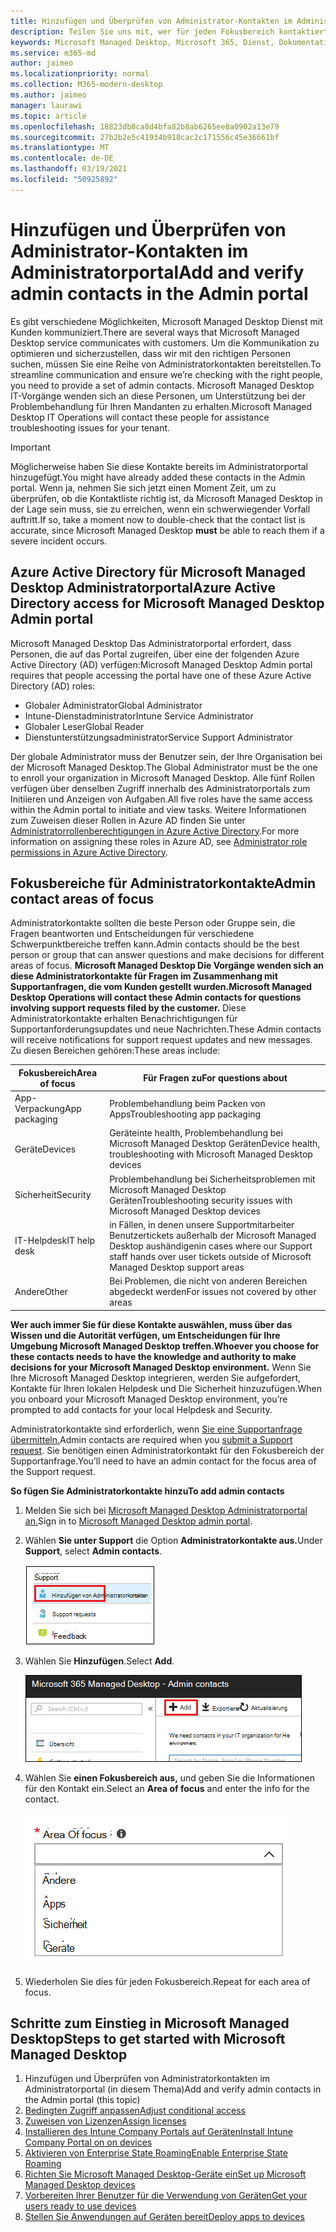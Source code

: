 ```yaml
---
title: Hinzufügen und Überprüfen von Administrator-Kontakten im Administratorportal
description: Teilen Sie uns mit, wer für jeden Fokusbereich kontaktiert werden soll.
keywords: Microsoft Managed Desktop, Microsoft 365, Dienst, Dokumentation
ms.service: m365-md
author: jaimeo
ms.localizationpriority: normal
ms.collection: M365-modern-desktop
ms.author: jaimeo
manager: laurawi
ms.topic: article
ms.openlocfilehash: 18823db8ca8d4bfa82b8ab6265ee8a0902a13e79
ms.sourcegitcommit: 27b2b2e5c41934b918cac2c171556c45e36661bf
ms.translationtype: MT
ms.contentlocale: de-DE
ms.lasthandoff: 03/19/2021
ms.locfileid: "50925892"
---
```

# <a name="add-and-verify-admin-contacts-in-the-admin-portal"></a><span data-ttu-id="063f7-104">Hinzufügen und Überprüfen von Administrator-Kontakten im Administratorportal</span><span class="sxs-lookup"><span data-stu-id="063f7-104">Add and verify admin contacts in the Admin portal</span></span>

<span data-ttu-id="063f7-105">Es gibt verschiedene Möglichkeiten, Microsoft Managed Desktop Dienst mit Kunden kommuniziert.</span><span class="sxs-lookup"><span data-stu-id="063f7-105">There are several ways that Microsoft Managed Desktop service communicates with customers.</span></span> <span data-ttu-id="063f7-106">Um die Kommunikation zu optimieren und sicherzustellen, dass wir mit den richtigen Personen suchen, müssen Sie eine Reihe von Administratorkontakten bereitstellen.</span><span class="sxs-lookup"><span data-stu-id="063f7-106">To streamline communication and ensure we’re checking with the right people, you need to provide a set of admin contacts.</span></span> <span data-ttu-id="063f7-107">Microsoft Managed Desktop IT-Vorgänge wenden sich an diese Personen, um Unterstützung bei der Problembehandlung für Ihren Mandanten zu erhalten.</span><span class="sxs-lookup"><span data-stu-id="063f7-107">Microsoft Managed Desktop IT Operations will contact these people for assistance troubleshooting issues for your tenant.</span></span>

> [!IMPORTANT]
> <span data-ttu-id="063f7-108">Möglicherweise haben Sie diese Kontakte bereits im Administratorportal hinzugefügt.</span><span class="sxs-lookup"><span data-stu-id="063f7-108">You might have already added these contacts in the Admin portal.</span></span> <span data-ttu-id="063f7-109">Wenn ja, nehmen Sie sich jetzt einen Moment Zeit, um zu  überprüfen, ob die Kontaktliste richtig ist, da Microsoft Managed Desktop in der Lage sein muss, sie zu erreichen, wenn ein schwerwiegender Vorfall auftritt.</span><span class="sxs-lookup"><span data-stu-id="063f7-109">If so, take a moment now to double-check that the contact list is accurate, since Microsoft Managed Desktop **must** be able to reach them if a severe incident occurs.</span></span>

## <a name="azure-active-directory-access-for-microsoft-managed-desktop-admin-portal"></a><span data-ttu-id="063f7-110">Azure Active Directory für Microsoft Managed Desktop Administratorportal</span><span class="sxs-lookup"><span data-stu-id="063f7-110">Azure Active Directory access for Microsoft Managed Desktop Admin portal</span></span>

<span data-ttu-id="063f7-111">Microsoft Managed Desktop Das Administratorportal erfordert, dass Personen, die auf das Portal zugreifen, über eine der folgenden Azure Active Directory (AD) verfügen:</span><span class="sxs-lookup"><span data-stu-id="063f7-111">Microsoft Managed Desktop Admin portal requires that people accessing the portal have one of these Azure Active Directory (AD) roles:</span></span>
- <span data-ttu-id="063f7-112">Globaler Administrator</span><span class="sxs-lookup"><span data-stu-id="063f7-112">Global Administrator</span></span>
- <span data-ttu-id="063f7-113">Intune-Dienstadministrator</span><span class="sxs-lookup"><span data-stu-id="063f7-113">Intune Service Administrator</span></span>
- <span data-ttu-id="063f7-114">Globaler Leser</span><span class="sxs-lookup"><span data-stu-id="063f7-114">Global Reader</span></span>
- <span data-ttu-id="063f7-115">Dienstunterstützungsadministrator</span><span class="sxs-lookup"><span data-stu-id="063f7-115">Service Support Administrator</span></span>

<span data-ttu-id="063f7-116">Der globale Administrator muss der Benutzer sein, der Ihre Organisation bei der Microsoft Managed Desktop.</span><span class="sxs-lookup"><span data-stu-id="063f7-116">The Global Administrator must be the one to enroll your organization in Microsoft Managed Desktop.</span></span> <span data-ttu-id="063f7-117">Alle fünf Rollen verfügen über denselben Zugriff innerhalb des Administratorportals zum Initiieren und Anzeigen von Aufgaben.</span><span class="sxs-lookup"><span data-stu-id="063f7-117">All five roles have the same access within the Admin portal to initiate and view tasks.</span></span> <span data-ttu-id="063f7-118">Weitere Informationen zum Zuweisen dieser Rollen in Azure AD finden Sie unter [Administratorrollenberechtigungen in Azure Active Directory](/azure/active-directory/users-groups-roles/directory-assign-admin-roles).</span><span class="sxs-lookup"><span data-stu-id="063f7-118">For more information on assigning these roles in Azure AD, see [Administrator role permissions in Azure Active Directory](/azure/active-directory/users-groups-roles/directory-assign-admin-roles).</span></span> 

## <a name="admin-contact-areas-of-focus"></a><span data-ttu-id="063f7-119">Fokusbereiche für Administratorkontakte</span><span class="sxs-lookup"><span data-stu-id="063f7-119">Admin contact areas of focus</span></span>

<span data-ttu-id="063f7-120">Administratorkontakte sollten die beste Person oder Gruppe sein, die Fragen beantworten und Entscheidungen für verschiedene Schwerpunktbereiche treffen kann.</span><span class="sxs-lookup"><span data-stu-id="063f7-120">Admin contacts should be the best person or group that can answer questions and make decisions for different areas of focus.</span></span> <span data-ttu-id="063f7-121">**Microsoft Managed Desktop Die Vorgänge wenden sich an diese Administratorkontakte für Fragen im Zusammenhang mit Supportanfragen, die vom Kunden gestellt wurden.**</span><span class="sxs-lookup"><span data-stu-id="063f7-121">**Microsoft Managed Desktop Operations will contact these Admin contacts for questions involving support requests filed by the customer.**</span></span> <span data-ttu-id="063f7-122">Diese Administratorkontakte erhalten Benachrichtigungen für Supportanforderungsupdates und neue Nachrichten.</span><span class="sxs-lookup"><span data-stu-id="063f7-122">These Admin contacts will receive notifications for support request updates and new messages.</span></span> <span data-ttu-id="063f7-123">Zu diesen Bereichen gehören:</span><span class="sxs-lookup"><span data-stu-id="063f7-123">These areas include:</span></span>

<span data-ttu-id="063f7-124">Fokusbereich</span><span class="sxs-lookup"><span data-stu-id="063f7-124">Area of focus</span></span> | <span data-ttu-id="063f7-125">Für Fragen zu</span><span class="sxs-lookup"><span data-stu-id="063f7-125">For questions about</span></span>
--- | ---
<span data-ttu-id="063f7-126">App-Verpackung</span><span class="sxs-lookup"><span data-stu-id="063f7-126">App packaging</span></span> | <span data-ttu-id="063f7-127">Problembehandlung beim Packen von Apps</span><span class="sxs-lookup"><span data-stu-id="063f7-127">Troubleshooting app packaging</span></span>
<span data-ttu-id="063f7-128">Geräte</span><span class="sxs-lookup"><span data-stu-id="063f7-128">Devices</span></span> | <span data-ttu-id="063f7-129">Geräteinte health, Problembehandlung bei Microsoft Managed Desktop Geräten</span><span class="sxs-lookup"><span data-stu-id="063f7-129">Device health, troubleshooting with Microsoft Managed Desktop devices</span></span>
<span data-ttu-id="063f7-130">Sicherheit</span><span class="sxs-lookup"><span data-stu-id="063f7-130">Security</span></span> | <span data-ttu-id="063f7-131">Problembehandlung bei Sicherheitsproblemen mit Microsoft Managed Desktop Geräten</span><span class="sxs-lookup"><span data-stu-id="063f7-131">Troubleshooting security issues with Microsoft Managed Desktop devices</span></span>
<span data-ttu-id="063f7-132">IT-Helpdesk</span><span class="sxs-lookup"><span data-stu-id="063f7-132">IT help desk</span></span> | <span data-ttu-id="063f7-133">in Fällen, in denen unsere Supportmitarbeiter Benutzertickets außerhalb der Microsoft Managed Desktop aushändigen</span><span class="sxs-lookup"><span data-stu-id="063f7-133">in cases where our Support staff hands over user tickets outside of Microsoft Managed Desktop support areas</span></span> 
<span data-ttu-id="063f7-134">Andere</span><span class="sxs-lookup"><span data-stu-id="063f7-134">Other</span></span> | <span data-ttu-id="063f7-135">Bei Problemen, die nicht von anderen Bereichen abgedeckt werden</span><span class="sxs-lookup"><span data-stu-id="063f7-135">For issues not covered by other areas</span></span>

<span data-ttu-id="063f7-136">**Wer auch immer Sie für diese Kontakte auswählen, muss über das Wissen und die Autorität verfügen, um Entscheidungen für Ihre Umgebung Microsoft Managed Desktop treffen.**</span><span class="sxs-lookup"><span data-stu-id="063f7-136">**Whoever you choose for these contacts needs to have the knowledge and authority to make decisions for your Microsoft Managed Desktop environment.**</span></span> <span data-ttu-id="063f7-137">Wenn Sie Ihre Microsoft Managed Desktop integrieren, werden Sie aufgefordert, Kontakte für Ihren lokalen Helpdesk und Die Sicherheit hinzuzufügen.</span><span class="sxs-lookup"><span data-stu-id="063f7-137">When you onboard your Microsoft Managed Desktop environment, you’re prompted to add contacts for your local Helpdesk and Security.</span></span> 

<span data-ttu-id="063f7-138">Administratorkontakte sind erforderlich, wenn [Sie eine Supportanfrage übermitteln.](../service-description/support.md)</span><span class="sxs-lookup"><span data-stu-id="063f7-138">Admin contacts are required when you [submit a Support request](../service-description/support.md).</span></span> <span data-ttu-id="063f7-139">Sie benötigen einen Administratorkontakt für den Fokusbereich der Supportanfrage.</span><span class="sxs-lookup"><span data-stu-id="063f7-139">You’ll need to have an admin contact for the focus area of the Support request.</span></span> 

<span data-ttu-id="063f7-140">**So fügen Sie Administratorkontakte hinzu**</span><span class="sxs-lookup"><span data-stu-id="063f7-140">**To add admin contacts**</span></span>

1.  <span data-ttu-id="063f7-141">Melden Sie sich bei [Microsoft Managed Desktop Administratorportal an.](https://aka.ms/mwaasportal)</span><span class="sxs-lookup"><span data-stu-id="063f7-141">Sign in to [Microsoft Managed Desktop admin portal](https://aka.ms/mwaasportal).</span></span> 

2.  <span data-ttu-id="063f7-142">Wählen **Sie unter Support** die Option **Administratorkontakte aus.**</span><span class="sxs-lookup"><span data-stu-id="063f7-142">Under **Support**, select **Admin contacts**.</span></span> 

    ![Supportmenü, Administratorkontakte in der Nähe der oberen auswahl](../../media/admincontacts.png)

3. <span data-ttu-id="063f7-144">Wählen Sie **Hinzufügen**.</span><span class="sxs-lookup"><span data-stu-id="063f7-144">Select **Add**.</span></span>

    ![Administratorportal, Schaltfläche Hinzufügen links von Export and Refresh](../../media/adminadd.png)

4.  <span data-ttu-id="063f7-146">Wählen Sie **einen Fokusbereich aus,** und geben Sie die Informationen für den Kontakt ein.</span><span class="sxs-lookup"><span data-stu-id="063f7-146">Select an **Area of focus** and enter the info for the contact.</span></span> 

    ![die Liste der Schwerpunktbereiche, z. B. Other, Apps und Sicherheit](../../media/areaoffocus.png)

5. <span data-ttu-id="063f7-148">Wiederholen Sie dies für jeden Fokusbereich.</span><span class="sxs-lookup"><span data-stu-id="063f7-148">Repeat for each area of focus.</span></span> 

## <a name="steps-to-get-started-with-microsoft-managed-desktop"></a><span data-ttu-id="063f7-149">Schritte zum Einstieg in Microsoft Managed Desktop</span><span class="sxs-lookup"><span data-stu-id="063f7-149">Steps to get started with Microsoft Managed Desktop</span></span>

1. <span data-ttu-id="063f7-150">Hinzufügen und Überprüfen von Administratorkontakten im Administratorportal (in diesem Thema)</span><span class="sxs-lookup"><span data-stu-id="063f7-150">Add and verify admin contacts in the Admin portal (this topic)</span></span>
2. [<span data-ttu-id="063f7-151">Bedingten Zugriff anpassen</span><span class="sxs-lookup"><span data-stu-id="063f7-151">Adjust conditional access</span></span>](conditional-access.md)
3. [<span data-ttu-id="063f7-152">Zuweisen von Lizenzen</span><span class="sxs-lookup"><span data-stu-id="063f7-152">Assign licenses</span></span>](assign-licenses.md)
4. [<span data-ttu-id="063f7-153">Installieren des Intune Company Portals auf Geräten</span><span class="sxs-lookup"><span data-stu-id="063f7-153">Install Intune Company Portal on on devices</span></span>](company-portal.md)
5. [<span data-ttu-id="063f7-154">Aktivieren von Enterprise State Roaming</span><span class="sxs-lookup"><span data-stu-id="063f7-154">Enable Enterprise State Roaming</span></span>](enterprise-state-roaming.md)
6. [<span data-ttu-id="063f7-155">Richten Sie Microsoft Managed Desktop-Geräte ein</span><span class="sxs-lookup"><span data-stu-id="063f7-155">Set up Microsoft Managed Desktop devices</span></span>](set-up-devices.md)
7. [<span data-ttu-id="063f7-156">Vorbereiten Ihrer Benutzer für die Verwendung von Geräten</span><span class="sxs-lookup"><span data-stu-id="063f7-156">Get your users ready to use devices</span></span>](get-started-devices.md)
8. [<span data-ttu-id="063f7-157">Stellen Sie Anwendungen auf Geräten bereit</span><span class="sxs-lookup"><span data-stu-id="063f7-157">Deploy apps to devices</span></span>](deploy-apps.md)